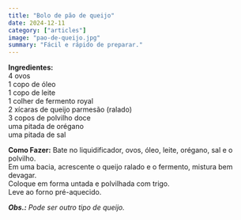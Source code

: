 ```yaml
---
title: "Bolo de pão de queijo"
date: 2024-12-11
category: ["articles"]
image: "pao-de-queijo.jpg"
summary: "Fácil e rápido de preparar."
---
```


**Ingredientes:**  
4 ovos  
1 copo de óleo  
1 copo de leite  
1 colher de fermento royal  
2 xícaras de queijo parmesão (ralado)  
3 copos de polvilho doce  
uma pitada de orégano  
uma pitada de sal

**Como Fazer:**  Bate no liquidificador, ovos, óleo, leite, orégano, sal e o polvilho.  
Em uma bacia, acrescente o queijo ralado e o fermento, mistura bem devagar.  
Coloque em forma untada e polvilhada com trigo.  
Leve ao forno pré-aquecido.

***Obs.:*** _Pode ser outro tipo de queijo._